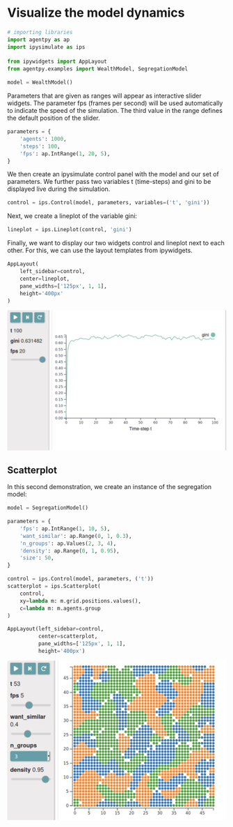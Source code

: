 # Visualize the model dynamics

```python
# importing libraries
import agentpy as ap
import ipysimulate as ips

from ipywidgets import AppLayout
from agentpy.examples import WealthModel, SegregationModel
```

```python
model = WealthModel()
```

Parameters that are given as ranges will appear as interactive slider widgets. The parameter fps (frames per second) will be used automatically to indicate the speed of the simulation. The third value in the range defines the default position of the slider.

```python
parameters = {
    'agents': 1000,
    'steps': 100,
    'fps': ap.IntRange(1, 20, 5),
}
```

We then create an ipysimulate control panel with the model and our set of parameters. We further pass two variables t (time-steps) and gini to be displayed live during the simulation.

```python
control = ips.Control(model, parameters, variables=('t', 'gini'))
```

Next, we create a lineplot of the variable gini:

```python
lineplot = ips.Lineplot(control, 'gini')
```

Finally, we want to display our two widgets control and lineplot next to each other. For this, we can use the layout templates from ipywidgets.

```python
AppLayout(
    left_sidebar=control,
    center=lineplot,
    pane_widths=['125px', 1, 1],
    height='400px'
)
```

<img width=550px src="wealth_model.png">


## Scatterplot

In this second demonstration, we create an instance of the segregation model:

```python
model = SegregationModel()
```

```python
parameters = {
    'fps': ap.IntRange(1, 10, 5),
    'want_similar': ap.Range(0, 1, 0.3),
    'n_groups': ap.Values(2, 3, 4),
    'density': ap.Range(0, 1, 0.95),
    'size': 50,
}
```

```python
control = ips.Control(model, parameters, ('t'))
scatterplot = ips.Scatterplot(
    control,
    xy=lambda m: m.grid.positions.values(),
    c=lambda m: m.agents.group
)
```

```python
AppLayout(left_sidebar=control,
          center=scatterplot,
          pane_widths=['125px', 1, 1],
          height='400px')
```

<img width=550px src="segregation_model.png">